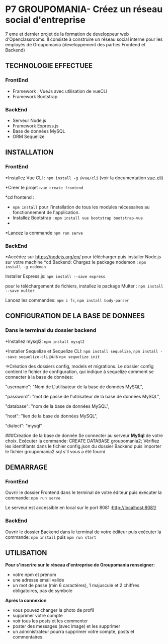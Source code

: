 
# P7 GROUPOMANIA- Créez un réseau social d'entreprise

7 eme et dernier projet de la formation de developpeur web d'Openclassrooms. Il consiste à construire un réseau social interne pour les employés de Groupomania (developpement des parties Frontend et Backend)

## TECHNOLOGIE EFFECTUEE
 
### FrontEnd
- Framework : VueJs avec utilisation de vueCLI
- Framework Bootstrap

### BackEnd
- Serveur Node.js
- Framework Express.js
- Base de données MySQL
- ORM Sequelize


## INSTALLATION

### FrontEnd
*Installez Vue CLI : ``npm install -g @vue/cli`` (voir la documentation [vue-cli](https://cli.vuejs.org/guide/installation.html))

*Creer le projet :``vue create frontend``

*cd frontend : 
- ``npm install`` pour l'installation de tous les modules nécessaires au fonctionnement de l'application.
- Installez Bootstrap : ``npm install vue bootstrap bootstrap-vue``
- 
*Lancez la commande ``npm run serve``


### BackEnd
*Accédez sur https://nodejs.org/en/ pour télécharger puis installer Node.js sur votre machine
*cd Backend:
Chargez le package nodemon : ``npm install -g nodemon``

Installer Express.js: ``npm install --save express``

pour le téléchargement de fichiers, installez le package Multer : ``npm install --save multer``

Lancez les commandes: ``npm i fs``, ``npm install body-parser``


## CONFIGURATION DE LA BASE DE DONNEES
### Dans le terminal du dossier backend

*Installez mysql2: ``npm install mysql2``

*Installer Sequelize et Sequelize CLI: ``npm install sequelize``, ``npm install --save sequelize-cli`` puis ``npx sequelize init``

=>Création des dossiers config, models et migrations.
Le dossier config contient le fichier de configuration, qui indique à sequelize comment se connecter à la base de données: 

"username": "Nom de L'utilisateur de la base de données MySQL",

"password": "mot de passe de l'utilisateur de la base de données MySQL",

"database": "nom de la base de données MySQL",

"host": "lien de la base de données MySQL",

"dialect": "mysql"

###Création de la base de donnée
Se connecter au serveur **MySql** de votre choix.
Exécuter la commande: CREATE DATABASE groupomania2;
Vérifiez les identifiants dans le fichier config.json du dossier Backend puis importer le fichier groupomania2.sql s'il vous a été fourni 


## DEMARRAGE

### FrontEnd
Ouvrir le dossier Frontend dans le terminal de votre éditeur puis exécuter la commande: 
 ``npm run serve``
 
 Le serveur est accessible en local sur le port 8081 :[http://localhost:8081/](http://localhost:8081/)


### BackEnd
Ouvrir le dossier Backend dans le terminal de votre éditeur puis exécuter la commande: 
``npm install`` puis ``npm run start``

## UTILISATION
**Pour s'inscrire sur le réseau d'entreprise de Groupomania renseigner:** 
* votre npm et prénom
* une adresse email valide
* un mot de passe (min 6 caractéres), 1 majuscule et 2 chiffres obligatoires, pas de symbole

**Aprés la connexion**
* vous pouvez changer la photo de profil
* supprimer votre compte
* voir tous les posts et les commenter
* poster des messages (avec image) et les supprimer
* un administrateur pourra supprimer votre compte, posts et commentaires.


